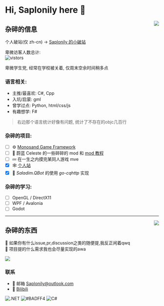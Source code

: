 # Hi, Saplonily here 👋

<img align="right" src="https://api.githubtrends.io/user/svg/Saplonily/langs?time_range=one_year&loc_metric=changed&theme=classic" />

## 杂碎的信息

个人破站(仅 zh-cn) -> [Saplonily 的小破站](https://www.saplonily.link)  


卑微访客人数总计:  
![vistors](https://count.getloli.com/get/@Saplonily?theme=moebooru)  

卑微学生党, 经常在学校被关着, 仅周末空余时间稍多点

### 语言相关:
- 主推/最喜欢: C#, Cpp
- 入坑/启蒙: gml
- 曾学过点: Python, html/css/js
- 有趣想学: F#

> 右边那个语言统计好像有问题, 统计了不存在的objc几百行

### 杂碎的项目:
- [ ] ⚙ [Monosand Game Framework](https://github.com/Saplonily/Monosand)
- [ ] 🍓 蔚蓝 Celeste 的一些碎碎的 mod 和 [mod 教程](https://celestemod.saplonily.link)
- [ ] 💤 在一生之内摸完某同人游戏 mve
- [x] 🕸 [个人站](https://www.saplonily.link)
- [x] 👀 *Saladim.QBot* 的使用 *go-cqhttp* 实现  

### 杂碎的学习:
- [ ] OpenGL / DirectX11
- [ ] WPF / Avalonia
- [ ] Godot

***

<img align="right" src="https://api.githubtrends.io/user/svg/Saplonily/repos?time_range=one_year&group=other&loc_metric=changed&theme=classic"/>

## 杂碎的东西

🤔 如果你有什么issue,pr,discussion之类的随便提,我反正闲着qwq  
🍕 项目提的什么需求我也会尽量实现的awa  

<img src="https://github-readme-stats.vercel.app/api?username=Saplonily"/>

### 联系
- 💬 邮箱 [Saplonily@outlook.com](mailto:Saplonily@outlook.com)
- 💬 [Bilibili](https://space.bilibili.com/39046375/dynamic)

![.NET](https://img.shields.io/badge/-.NET-%235f3cd8)
![#BADFF4](https://img.shields.io/badge/-%23BADFF4-%23badff4)
![C#](https://img.shields.io/badge/C%23-178600)
